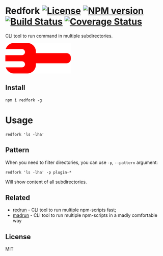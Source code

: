 # Redfork [![License][LicenseIMGURL]][LicenseURL] [![NPM version][NPMIMGURL]][NPMURL] [![Build Status][BuildStatusIMGURL]][BuildStatusURL] [![Coverage Status][CoverageIMGURL]][CoverageURL]

[NPMIMGURL]: https://img.shields.io/npm/v/redfork.svg?style=flat
[BuildStatusURL]: https://github.com/coderaiser/redfork/actions?query=workflow%3A%22Node+CI%22 "Build Status"
[BuildStatusIMGURL]: https://github.com/coderaiser/redfork/workflows/Node%20CI/badge.svg
[LicenseIMGURL]: https://img.shields.io/badge/license-MIT-317BF9.svg?style=flat
[NPMURL]: https://npmjs.org/package/redfork "npm"
[BuildStatusURL]: https://travis-ci.com/coderaiser/redfork "Build Status"
[LicenseURL]: https://tldrlegal.com/license/mit-license "MIT License"
[CoverageURL]: https://coveralls.io/github/coderaiser/redfork?branch=master
[CoverageIMGURL]: https://coveralls.io/repos/coderaiser/redfork/badge.svg?branch=master&service=github

CLI tool to run command in multiple subdirectories.

![Refork](https://github.com/coderaiser/redfork/raw/master/img/redfork.svg "Refork")

## Install

```
npm i redfork -g
```

# Usage

```
redfork 'ls -lha'
```

## Pattern

When you need to filter directories, you can use `-p`, `--pattern` argument:

```
redfork 'ls -lha' -p plugin-*
```

Will show content of all subdirectories.

## Related

- [redrun](https://github.com/coderaiser/redrun) - CLI tool to run multiple npm-scripts fast;
- [madrun](https://github.com/coderaiser/madrun) - CLI tool to run multiple npm-scripts in a madly comfortable way

## License

MIT
